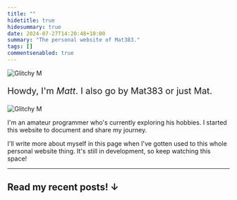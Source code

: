 ```yaml
---
title: ""
hidetitle: true
hidesummary: true
date: 2024-07-27T14:20:48+10:00
summary: "The personal website of Mat383."
tags: []
commentsenabled: true
---
```

<img src="/images/glitchy m.gif" alt="Glitchy M" class="homeimage"/>

<p style="font-size:20px;">Howdy, I'm <em class="green">Matt</em>. I also go by Mat383 or just Mat.</p>

<img src="/images/glitchy m.gif" alt="Glitchy M" class="homeimage2"/>

I'm an amateur programmer who's currently exploring his hobbies. I started this website to document and share my journey.

I'll write more about myself in this page when I've gotten used to this whole personal website thing. It's still in development, so keep watching this space!

---

## Read my recent posts! ↓
